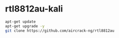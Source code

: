 # rtl8812au-kali
```sh
apt-get update
apt-get upgrade -y
git clone https://github.com/aircrack-ng/rtl8812au
```
